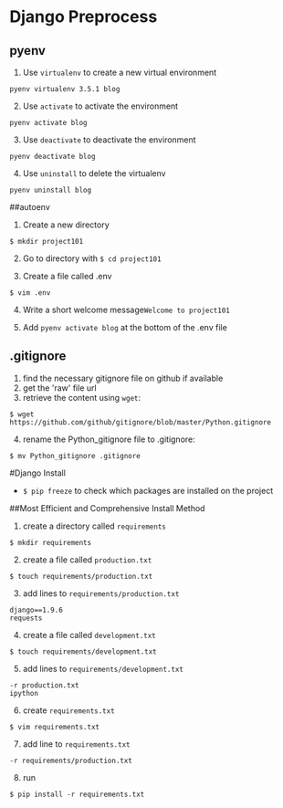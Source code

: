 # Django Preprocess

## pyenv
1. Use `virtualenv` to create a new virtual environment
```
pyenv virtualenv 3.5.1 blog
```

2. Use `activate` to activate the environment
```
pyenv activate blog
```

3. Use `deactivate` to deactivate the environment
```
pyenv deactivate blog
```

4. Use `uninstall` to delete the virtualenv
```
pyenv uninstall blog
```

##autoenv
1. Create a new directory
```
$ mkdir project101
```

2. Go to directory with `$ cd project101`

3. Create a file called .env
```
$ vim .env
```

4. Write a short welcome message`Welcome to project101`

5. Add `pyenv activate blog` at the bottom of the .env file

## .gitignore
1. find the necessary gitignore file on github if available
2. get the 'raw' file url
3. retrieve the content using `wget`:
```
$ wget https://github.com/github/gitignore/blob/master/Python.gitignore
```

4. rename the Python_gitignore file to .gitignore:
```
$ mv Python_gitignore .gitignore
```

#Django Install
- `$ pip freeze` to check which packages are installed on the project

##Most Efficient and Comprehensive Install Method
1. create a directory called `requirements`
```
$ mkdir requirements
```

2. create a file called `production.txt`
```
$ touch requirements/production.txt
```

3. add lines to `requirements/production.txt`
```
django==1.9.6
requests
```

4. create a file called `development.txt`
```
$ touch requirements/development.txt
```

5. add lines to `requirements/development.txt`
```
-r production.txt
ipython
```

6. create `requirements.txt`
```
$ vim requirements.txt
```

7. add line to `requirements.txt`
```
-r requirements/production.txt
```

8. run 
```
$ pip install -r requirements.txt
```
